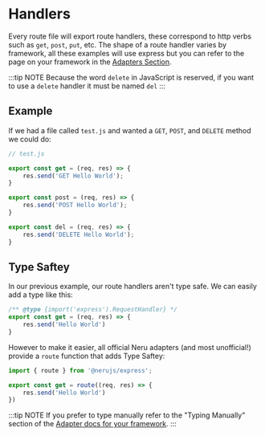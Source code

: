 # Handlers

Every route file will export route handlers, these correspond to http verbs such as `get`, `post`, `put`, etc. The shape of a route handler varies by framework, all these examples will use express but you can refer to the page on your framework in the [Adapters Section](/adapters/).

:::tip NOTE
Because the word `delete` in JavaScript is reserved, if you want to use a `delete` handler it must be named `del`
:::

## Example

If we had a file called `test.js` and wanted a `GET`, `POST`, and `DELETE` method we could do:

```js
// test.js

export const get = (req, res) => {
    res.send('GET Hello World');
}

export const post = (req, res) => {
    res.send('POST Hello World');
}

export const del = (req, res) => {
    res.send('DELETE Hello World');
}
```

## Type Saftey

In our previous example, our route handlers aren't type safe. We can easily add a type like this:

```js
/** @type {import('express').RequestHandler} */
export const get = (req, res) => {
    res.send('Hello World')
}
```

However to make it easier, all official Neru adapters (and most unofficial!) provide a `route` function that adds Type Saftey:

```js
import { route } from '@nerujs/express';

export const get = route((req, res) => {
    res.send('Hello World')
})
```

:::tip NOTE
If you prefer to type manually refer to the "Typing Manually" section of the [Adapter docs for your framework](/adapters/).
:::
